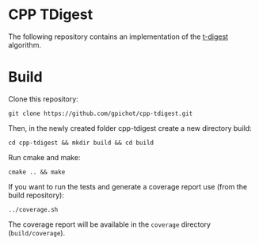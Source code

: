 # CPP TDigest
The following repository contains an implementation of the [t-digest](https://github.com/tdunning/t-digest) algorithm.

# Build
Clone this repository:

    git clone https://github.com/gpichot/cpp-tdigest.git

Then, in the newly created folder cpp-tdigest create a new directory build:

    cd cpp-tdigest && mkdir build && cd build

Run cmake and make:

    cmake .. && make

If you want to run the tests and generate a coverage report use (from the build repository):

    ../coverage.sh

The coverage report will be available in the `coverage` directory (`build/coverage`).
